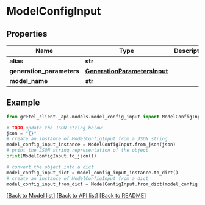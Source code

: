 # ModelConfigInput


## Properties

Name | Type | Description | Notes
------------ | ------------- | ------------- | -------------
**alias** | **str** |  | 
**generation_parameters** | [**GenerationParametersInput**](GenerationParametersInput.md) |  | 
**model_name** | **str** |  | 

## Example

```python
from gretel_client._api.models.model_config_input import ModelConfigInput

# TODO update the JSON string below
json = "{}"
# create an instance of ModelConfigInput from a JSON string
model_config_input_instance = ModelConfigInput.from_json(json)
# print the JSON string representation of the object
print(ModelConfigInput.to_json())

# convert the object into a dict
model_config_input_dict = model_config_input_instance.to_dict()
# create an instance of ModelConfigInput from a dict
model_config_input_from_dict = ModelConfigInput.from_dict(model_config_input_dict)
```
[[Back to Model list]](../README.md#documentation-for-models) [[Back to API list]](../README.md#documentation-for-api-endpoints) [[Back to README]](../README.md)



